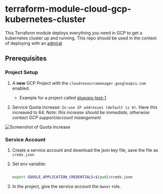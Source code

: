 # terraform-module-cloud-gcp-kubernetes-cluster

This Terraform module deploys everything you need in GCP to get a kubernetes cluster up and running. This repo should be used in the context of deploying with an [admiral](https://github.com/glueops/admiral)

## Prerequisites

### Project Setup

1. A **new** GCP Project with the `cloudresourcemanager.googleapis.com` enabled.

   * Example for a project called [glueops-test-1](https://console.developers.google.com/apis/api/cloudresourcemanager.googleapis.com/overview?project=glueops-test-1)

2. Service Quota increase: `In-use IP addresses (default is 8)`. Have this increased to 64. _Note: this increase should be immediate, otherwise contact GCP support/account maangement_

![Screenshot of Quota Increase](https://user-images.githubusercontent.com/6570292/210277244-f3a75d06-763f-4bdc-805e-4f8bd3c77ad5.png)

### Service Account

1. Create a service account and download the json key file, save the file as `creds.json`

2. Set env variable:

    ```bash

    export GOOGLE_APPLICATION_CREDENTIALS=$(pwd)/creds.json
    ```

3. In the project, give the service account the `Owner` role.
